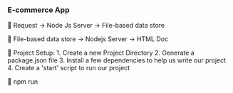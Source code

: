 ### E-commerce App

📌 Request -> Node Js Server -> File-based data store

📌 File-based data store -> Nodejs Server -> HTML Doc

📌 Project Setup:
    1. Create a new Project Directory
    2. Generate a package.json file
    3. Install a few dependencies to help us write our project
    4. Create a 'start' script to run our project

📌 npm run <script>

📌 Express allow us to set up a full-featured web server that can receive network requests and respond to them (The same as Node Js Standard Library Server but there are more features and edge cases included)

📌 Route Handlers

📌 When we enter a url in a browser our browser formulating a network request Its components:
-`host`
-`Port`
-`Path`
-`Method`
    To Your Operating System then to Network devices e.g NIC
    , To DNS Server (Host Name, IP Address) If it is host
    , That means me (local computer) Ports on your computer 
        you can have many websevers 
    , Operating system runs website whatever its port is
    , Express Listens to that port and It cares about HTTP Request not all matter but `PATH`, `METHOD`
    , Router Object has multiple router handlers 
     
📌 Automatic Submission, Looking for Input Elements Into Form and collect all names values from form 

📌 When we make a form request method type with POST request it is appended into request body instead of url bar

📌 Buffer is an array of raw information in javascript

📌 You can get form data that is embededd into body Manually but It will be a repetitive task and don't achieve DRY Principle

📌 Middle Ware Function is a function that does some pre-processing on the `req` and `res` objects that is utimately usable through Express

📌 Express created before promises .

📌 next callback function means all the processing is done

📌 req object has access to method 

📌 Globally Applying Middlewares

📌 Express server interfaces with Data storage for storing users and products list by storing it on the hardware 
users.json
products.json

📌 - Will error if we try to ope/write the same file twitce at the same time
   - Won't work if we have multiple servers running on different machines
   - We have to write to the FS everytime we want to update some data

📌 In Server Design and data management There are two main approaches for managing data:
1.Repository Approach
    - A single class (repository) is responsible for data access
       All records are stored and used as a  plain JS object
2.Active Record Approach
    - Every Record is an instance of a model class that has its own methods to CRUD operations

📌 The PlainObject type is a JavaScript object containing zero or more key-value pairs. 

📌 Better Json Formatting using JSON.stringify(<records>, null, <indentation-levels>)

📌 toString('hex') In a String Hex Format

📌 SignUp Validation Logic 

📌 Cookies are very small string of characters That servers want the browser to store

📌 Request Cookies

📌 Cookies are in encrypted format

📌 Cookies Based Authentication

📌 Dealing With COOKIES using cookie-session npm library

📌 Signing out the user

📌 Password Hashing Algorithm

📌 It IS NEVER Now to take the output of Hashing Algorithm, injecting it through Hashing Algorithm, and give you the same input earlier

📌 Rainbow Table Attack

📌 Salt is a random string of characters that is going to prevent the user from giving us a password that is too common

📌 Salting + Hashing Passwords

📌 Project Structure will be divided into Routes, Repositories, and Views Directory

📌 Adding Better Form Validation

📌 An express.js middleware for validator.s

📌 Validation vs Sanitization

📌 Sanitization modifies each field in place applying each of sanitizers in the order they were specified

📌 Route Handler is a dedicated Javascript function to receive incoming requests

📌 Exposing Public Directories

📌 There is a default value method in form which is `GET` taking all the information  of form and added to url and send url to backend

📌 method define how it is gonna be transmitted but `enctype` encoding type how form data is gonna be encoded

📌 the default value for enctype is
`application/x-www-form-urlencoded`

📌 Form Data Multipart Submission

📌 Multipart Request each part represents a different input out of the form

📌 Load Balancer receives incoming requests and divide them on one instance of server instances

📌 Different Methods of Image Storage:
🚀 Co-Located Hard Disk 
🚀 Database (The cost)
🚀 Stream Through to Centralized Datastore from cloud provider
🚀 Presigned URL 
    - The best
    - Browser makes an initial request to Servers but severs don't take the responsibility of uploading images to data store but it retures presigned Url to the browser. It has some configurations and temporary access to the browser to upload the image itself to Data store of any cloud provider you've assigned to the project before
    -Secure, Cost-Effective

📌 A presigned URL is a URL that you can provide to your users to grant temporary access to a specific S3 object

📌 Express is already written before promises and async/await

📌 Whatever we show list of files, images, comments and posts ...etc we usually refer to it as an index file

📌 🚀 A quick note any time we see a duplication among route handles that makes eyebrows refer to middle ware functions

📌 Anchor tag is always make a get Request to the url

📌 Form element supports only get and Post Request

📌 The problems we're gonna face when using shopping cart without auth:
-How do we assign a person to a cart? 
-How do we assign a product to a cart

📌 The first problem we will solve it 
(through cookies sessions each product has unique id and each cart has unique Id which stored into the browser)

📌 The second problem there are three solutions for it:
-Adding carts field to Products Repository:
    Downsides: 1.Polluting the definition of product
               2.Will be massive array of elements as long  as the app is scaling
-Making Carts repository once the user addes an item to the cart but the problem here we clone a copy of the original product from Products Repository so suppose the admin updated the price of the product from admin panel, Therefore the price is still not updated into newCarts Repository

🚀 Third Field is the same as two BUT we DON't take a copy of original product from products repository but we reference it with its unique id so once the admin panel wants to update price into products repository it will be up to dae into carts repo


